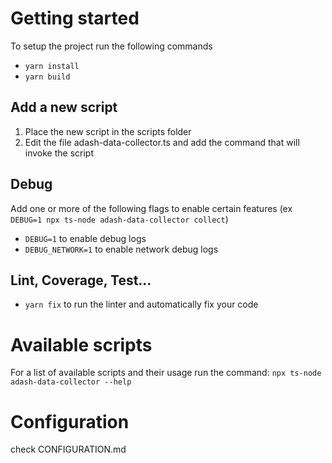 # Getting started

To setup the project run the following commands

- `yarn install`
- `yarn build`

## Add a new script

1. Place the new script in the scripts folder
2. Edit the file adash-data-collector.ts and add the command that will invoke the script

## Debug

Add one or more of the following flags to enable certain features (ex `DEBUG=1 npx ts-node adash-data-collector collect`)

- `DEBUG=1` to enable debug logs
- `DEBUG_NETWORK=1` to enable network debug logs

## Lint, Coverage, Test...

- `yarn fix` to run the linter and automatically fix your code

# Available scripts

For a list of available scripts and their usage run the command:
`npx ts-node adash-data-collector --help`

# Configuration

check CONFIGURATION.md

